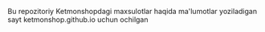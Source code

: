 Bu repozitoriy Ketmonshopdagi maxsulotlar haqida ma'lumotlar yoziladigan sayt ketmonshop.github.io uchun ochilgan

